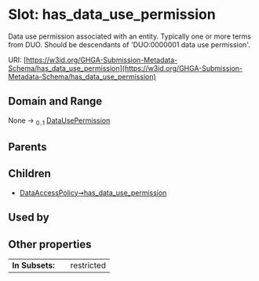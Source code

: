 
# Slot: has_data_use_permission


Data use permission associated with an entity. Typically one or more terms from DUO. Should be descendants of 'DUO:0000001 data use permission'.

URI: [https://w3id.org/GHGA-Submission-Metadata-Schema/has_data_use_permission](https://w3id.org/GHGA-Submission-Metadata-Schema/has_data_use_permission)


## Domain and Range

None &#8594;  <sub>0..1</sub> [DataUsePermission](DataUsePermission.md)

## Parents


## Children

 *  [DataAccessPolicy➞has_data_use_permission](DataAccessPolicy_has_data_use_permission.md)

## Used by


## Other properties

|  |  |  |
| --- | --- | --- |
| **In Subsets:** | | restricted |

